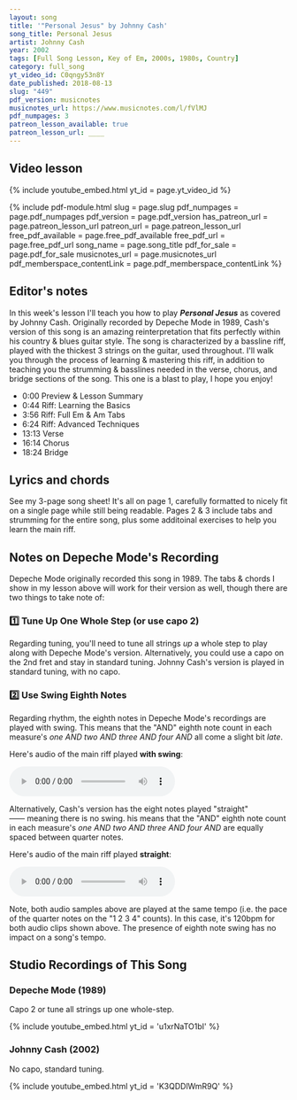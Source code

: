 ```yaml
---
layout: song
title: '"Personal Jesus" by Johnny Cash'
song_title: Personal Jesus
artist: Johnny Cash
year: 2002
tags: [Full Song Lesson, Key of Em, 2000s, 1980s, Country]
category: full_song
yt_video_id: C0qngy53n8Y
date_published: 2018-08-13
slug: "449"
pdf_version: musicnotes
musicnotes_url: https://www.musicnotes.com/l/fVlMJ
pdf_numpages: 3
patreon_lesson_available: true
patreon_lesson_url: ____
---
```


## Video lesson

{% include youtube_embed.html yt_id = page.yt_video_id %}


{% include pdf-module.html slug = page.slug pdf_numpages = page.pdf_numpages pdf_version = page.pdf_version has_patreon_url = page.patreon_lesson_url patreon_url = page.patreon_lesson_url free_pdf_available = page.free_pdf_available free_pdf_url = page.free_pdf_url song_name = page.song_title pdf_for_sale = page.pdf_for_sale musicnotes_url = page.musicnotes_url pdf_memberspace_contentLink = page.pdf_memberspace_contentLink %}


## Editor's notes

In this week's lesson I'll teach you how to play **_Personal Jesus_** as covered by Johnny Cash. Originally recorded by Depeche Mode in 1989, Cash's version of this song is an amazing reinterpretation that fits perfectly within his country & blues guitar style. The song is characterized by a bassline riff, played with the thickest 3 strings on the guitar, used throughout. I'll walk you through the process of learning & mastering this riff, in addition to teaching you the strumming & basslines needed in the verse, chorus, and bridge sections of the song. This one is a blast to play, I hope you enjoy!

- 0:00 Preview & Lesson Summary
- 0:44 Riff: Learning the Basics
- 3:56 Riff: Full Em & Am Tabs
- 6:24 Riff: Advanced Techniques
- 13:13 Verse
- 16:14 Chorus
- 18:24 Bridge

## Lyrics and chords

See my 3-page song sheet! It's all on page 1, carefully formatted to nicely fit on a single page while still being readable. Pages 2 & 3 include tabs and strumming for the entire song, plus some additoinal exercises to help you learn the main riff.

## Notes on Depeche Mode's Recording

Depeche Mode originally recorded this song in 1989. The tabs & chords I show in my lesson above will work for their version as well, though there are two things to take note of:

### 1️⃣ Tune Up One Whole Step (or use capo 2)

Regarding tuning, you'll need to tune all strings _up_ a whole step to play along with Depeche Mode's version. Alternatively, you could use a capo on the 2nd fret and stay in standard tuning. Johnny Cash's version is played in standard tuning, with no capo.

### 2️⃣ Use Swing Eighth Notes

Regarding rhythm, the eighth notes in Depeche Mode's recordings are played with swing. This means that the "AND" eighth note count in each measure's _one AND two AND three AND four AND_ all come a slight bit _late_.

Here's audio of the main riff played **with swing**:

<audio controls>
  <source src="/audio/449-riff-swing.mp3" type="audio/mpeg">
Your browser does not support the audio element.
</audio>

Alternatively, Cash's version has the eight notes played "straight" —— meaning there is no swing. his means that the "AND" eighth note count in each measure's _one AND two AND three AND four AND_ are equally spaced between quarter notes.

Here's audio of the main riff played **straight**:

<audio controls>
  <source src="/audio/449-riff-straight.mp3" type="audio/mpeg">
Your browser does not support the audio element.
</audio>

Note, both audio samples above are played at the same tempo (i.e. the pace of the quarter notes on the "1 2 3 4" counts). In this case, it's 120bpm for both audio clips shown above. The presence of eighth note swing has no impact on a song's tempo.

## Studio Recordings of This Song

### Depeche Mode (1989)

Capo 2 or tune all strings up one whole-step.

{% include youtube_embed.html yt_id = 'u1xrNaTO1bI' %}

<!-- https://www.youtube.com/watch?v=u1xrNaTO1bI -->

### Johnny Cash (2002)

No capo, standard tuning.

{% include youtube_embed.html yt_id = 'K3QDDlWmR9Q' %}

<!-- https://www.youtube.com/watch?v=K3QDDlWmR9Q -->

